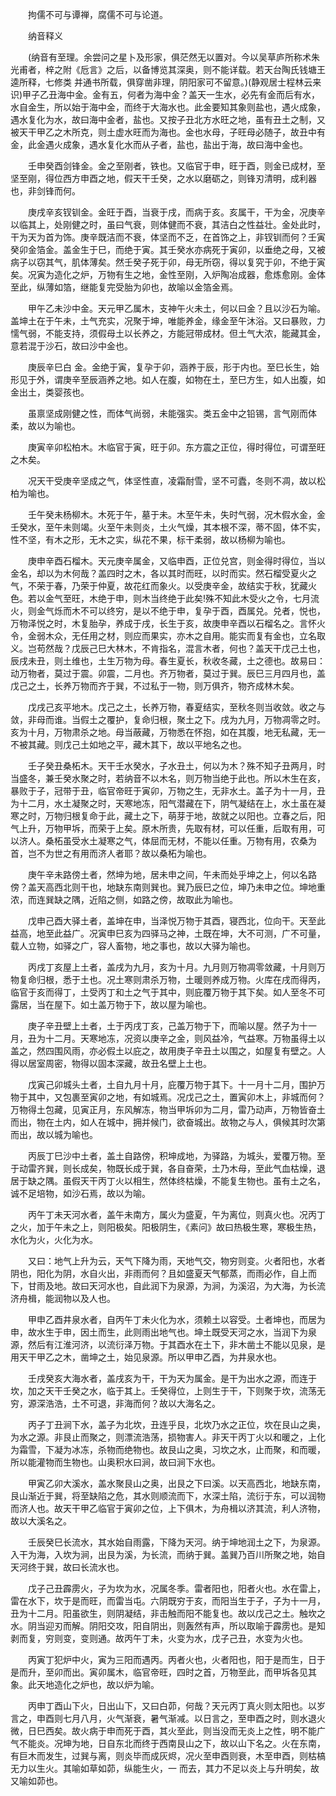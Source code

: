 <!-- { "loadSidebar": true } -->
　　拘儒不可与谭禅，腐儒不可与论道。

　　纳音释义

　　(纳音有至理。余尝问之星卜及形家，俱茫然无以置对。今以吴草庐所称术朱光甫者，梓之附《卮言》之后，以备博览其深奥，则不能详载。若天台陶氏钱塘王逵所释，七修类 并通书所载，俱穿凿非理，阴阳家可不留意。)(静观居士程林云来识)甲子乙丑海中金。金有五，何者为海中金？盖天一生水，必先有金而后有水，水自金生，所以始于海中金，而终于大海水也。此金要知其象则盐也，遇火成象，遇水复化为水，故曰海中金者，盐也。又按子丑北方水旺之地，虽有丑土之制，又被天干甲乙之木所克，则土虚水旺而为海也。金也水母，子旺母必随子，故丑中有金，此金遇火成象，遇水复化水而从子者，盐也，盐出于海，故曰海中金也。

　　壬申癸酉剑锋金。金之至刚者，铁也。又临官于申，旺于酉，则金已成材，至坚至刚，得位西方申酉之地，假天干壬癸，之水以磨砺之，则锋刃清明，成利器也，非剑锋而何。

　　庚戌辛亥钗钏金。金旺于酉，当衰于戌，而病于亥。亥属干，干为金，况庚辛以临其上，处刚健之时，虽曰气衰，则体健而不衰，其洁白之性益壮。金处此时，干为天为首为饰。庚辛既洁而不衰，体坚而不乏，在首饰之上，非钗钏而何？壬寅癸卯金箔金。盖金生于巳，而绝于寅。其壬癸水亦病死于寅卯，以垂绝之母，又被病子以窃其气，肌体薄矣。然壬癸子死于卯，母无所窃，得以复究于卯，不绝于寅矣。况寅为造化之炉，万物有生之地，金性至刚，入炉陶冶成器，愈炼愈刚。金体至此，纵薄如箔，继能复完受胎为卯也，故喻以金箔金焉。

　　甲午乙未沙中金。天元甲乙属木，支神午火未土，何以曰金？且以沙石为喻。盖坤土在于午未，土气充实，况聚于坤，唯能养金，缘金至午沐浴。又曰暴败，力懦气弱，不能支持，须假母土以长养之，方能冠带成材。但土气大浓，能藏其金，意若混于沙石，故曰沙中金也。

　　庚辰辛巳白 金。金绝于寅，复孕于卯，涵养于辰，形于内也。至巳长生，始形见于外，谓庚辛至辰涵养之地。如人在腹，如物在土，至巳方生，如人出腹，如金出土，类婴孩也。

　　虽禀坚成刚健之性，而体气尚弱，未能强实。类五金中之铅锡，言气刚而体柔，故以为喻也。

　　庚寅辛卯松柏木。木临官于寅，旺于卯。东方震之正位，得时得位，可谓至旺之木矣。

　　况天干受庚辛坚成之气，体坚性直，凌霜耐雪，坚不可蠹，冬则不凋，故以松柏为喻也。

　　壬午癸未杨柳木。木死于午，墓于未。木至午未，失时气弱，况木假水金，金壬癸水，至午未则竭。火至午未则炎，土火气燥，其本根不深，蒂不固，体不实，性不坚，有木之形，无木之实，纵花不果，标干柔弱，故以杨柳为喻也。

　　庚申辛酉石榴木。天元庚辛属金，又临申酉，正位兑宫，则金得时得位，当以金名，却以为木何哉？盖四时之木，各以其时而旺，以时而实。然石榴受夏火之气，不荣于春，乃荣于仲夏，故花红而象火。以受庚辛金，故结实于秋，犹藏火色。若以金气至旺，木绝于申，则木当终绝于此矣!殊不知此木受火之令，七月流火，则金气烁而木不可以终穷，是以不绝于申，复孕于酉，酉属兑。兑者，悦也，万物泽悦之时，木复胎孕，养成于戌，长生于亥，故庚申辛酉以石榴名之。言怀火令，金弱木众，无任用之材，则应而果实，亦木之自用。能实而复有金也，立名取义。岂苟然哉？戊辰己巳大林木，不肯指名，混言木者，何也？盖天干戊己土也，辰戌未丑，则土维也，土生万物为母。春生夏长，秋收冬藏，土之德也。故易曰：动万物者，莫过于震。卯震，二月也。齐万物者，莫过于巽。辰巳三月四月也，盖戊己之土，长养万物而齐于巽，不过私于一物，则万俱齐，物齐成林木矣。

　　戊戌己亥平地木。戊己之土，长养万物，春夏结实，至秋冬则当收敛。收之与敛，非母而谁。当假土之覆护，复命归根，聚土之下。戌为九月，万物凋零之时。亥为十月，万物肃杀之地。母当蔽藏，万物悉在怀抱，如在其腹，地无私藏，无一不被其藏。则戊己土如地之平，藏木其下，故以平地名之也。

　　壬子癸丑桑柘木。天干壬水癸水，子水丑土，何以为木？殊不知子丑两月，时当盛冬，兼壬癸水聚之时，若纳音不以木名，则万物当绝于此也。所以木生在亥，暴败于子，冠带于丑，临官帝旺于寅卯，万物之生，无非水土。盖子为十一月，丑为十二月，水土凝聚之时，天寒地冻，阳气潜藏在下，阴气凝结在上，水土虽在凝寒之时，万物归根复命于此，藏土之下，萌芽于地，故就之以阳也。立春之后，阳气上升，万物甲坼，而荣于上矣。原木所贵，先取有材，可以任重，后取有用，可以济人。桑柘虽受水土凝寒之气，体屈而无材，不能以任重。万物有用，农桑为首，岂不为世之有用而济人者耶？故以桑柘为喻也。

　　庚午辛未路傍土者，然坤为地，居未申之间，午未而处乎坤之上，何以名路傍？盖天高西北则干也，地缺东南则巽也。巽乃辰巳之位，坤乃未申之位。坤地重浓，而连巽缺之隅，近陷之侧，如路之傍，故取此为喻也。

　　戊申己酉大驿土者，盖坤在申，当泽悦万物于其酉，寝西北，位向干。天至此益高，地至此益广。况寅申巳亥为四驿马之神，土既在坤，大不可测，广不可量，载人立物，如驿之广，容人畜物，地之事也，故以大驿为喻也。

　　丙戌丁亥屋上土者，盖戌为九月，亥为十月。九月则万物凋零敛藏，十月则万物复命归根，悉于土也。况土寒则肃杀万物，土暖则养成万物。火库在戌而得丙，临官于亥而得丁，土受丙丁和土之气于其中，则庇覆万物于其下矣。如人至冬不可露居，当在屋下。如土盖万物于下，故以屋为喻也。

　　庚子辛丑壁上土者，土于丙戌丁亥，己盖万物于下，而喻以屋。然子为十一月，丑为十二月。天寒地冻，况资以庚辛之金，则风益冷，气益寒。万物虽得土以盖之，然四围风雨，亦必假土以庇之，故用庚子辛丑土以围之，如屋复有壁之。人得以居室周密，物得以固本深藏，故丑名壁上土也。

　　戊寅己卯城头土者，土自九月十月，庇覆万物于其下。十一月十二月，围护万物于其中，又包裹至寅卯之地，有如城焉。况戊己之土，置寅卯木上，非城而何？万物得土包藏，见寅正月，东风解冻，物当甲坼卯为二月，雷乃动声，万物皆奋土而出，物在土内，如人在城中，拥并候门，欲奋城出。故物之与人，俱候其时次第而出，故以城为喻也。

　　丙辰丁巳沙中土者，盖土自路傍，积坤成地，为驿路，为城头，爱覆万物。至于动雷齐巽，则长成矣，物既长成于巽，各自奋荣，土乃木母，至此气血枯燥，退居于缺之隅。虽假天干丙丁火以相生，然体终枯燥，不能复生物也。虽有土之名，诚不足培物，如沙石焉，故以为喻。

　　丙午丁未天河水者，盖午未南方，属火为盛夏，午为离位，则真火也。况丙丁之火，加于午未之上，则阳极矣。阳极阴生，《素问》故曰热极生寒，寒极生热，水化为火，火化为水。

　　又曰：地气上升为云，天气下降为雨，天地气交，物穷则变。火者阳也，水者阴也，阳化为阴，水自火出，非雨而何？且如盛夏天气郁蒸，而雨必作，自上而下，甘雨及地。故曰天河水也，自此润下为泉源，为涧，为溪沼，为大海，为长流济舟楫，能润物以及人也。

　　甲申乙酉井泉水者，自丙午丁未火化为水，须赖土以容受。土者坤也，而居为申，故水生于申，因土而生，此则雨出地气也。坤土既受天河之水，当润下为泉源，然后有江淮河济，以流衍泽万物。于其酉水在土下，非木凿土不能以见泉，是用天干甲乙之木，凿坤之土，始见泉源。所以甲申乙酉，为井泉水也。

　　壬戌癸亥大海水者，盖戌亥为干，干为天为属金。是干为出水之源，而连于坎，加之天干壬癸之水，临于其上。壬癸得位，上则生于干，下则聚于坎，流荡无穷，源深浩浩，土不可退，非海而何？故以大海名之。

　　丙子丁丑涧下水，盖子为北坎，丑连乎艮，北坎乃水之正位，坎在艮山之奥，为水之源。非艮止而聚之，则漂流浩荡，损物害人。非天干丙丁火以和暖之，上化为霜雪，下凝为冰冻，杀物而绝物也。故艮山之奥，习坎之水，止而聚，和而暖，所以能灌物而生物也。山奥积水曰涧，故曰涧下水也。

　　甲寅乙卯大溪水，盖水聚艮山之奥，出艮之下曰溪。以天高西北，地缺东南，艮山渐近于巽，将至缺陷之危，其水则顺流而下，水深土陷，流衍于东，可以润物而济人也。故天干甲乙临官于寅卯之位，上下俱木，为舟楫以济其流，利人济物，故以大溪名之。

　　壬辰癸巳长流水，其水始自雨露，下降为天河。纳于坤地润土之下，为泉源。入干为海，入坎为涧，出艮为溪，为长流，而纳于巽。盖巽乃百川所聚之地，始自天河终于巽，故曰长流水也。

　　戊子己丑霹雳火，子为坎为水，况属冬季。雷者阳也，阳者火也。水在雷上，雷在水下，坎于是而旺，而雷当屯。六阴既穷于亥，而阳当生于子，子为十一月，丑为十二月。阳虽欲生，则阴凝结，非击触而阳不能复也。故以戊己之土。触坎之水。阴当迎刃而解。阴阳交攻，阳自阴出，则轰然有声，所以取喻于霹雳也。是知剥而复，穷则变，变则通。故丙午丁未，火变为水，戊子己丑，水变为火也。

　　丙寅丁犯炉中火，寅为三阳而遇丙。丙者火也，火者阳也，阳于是而生，日于是而升，至卯而出。寅卯属木，临官帝旺，四时之首，万物至此，而甲坼各见其象。此天地造化之炉也，故以炉为喻。

　　丙申丁酉山下火，日出山下，又曰白茆，何哉？天元丙丁真火则太阳也。以岁言之，申酉则七月八月，火气渐衰，暑气渐减。以日言之，至申酉之时，则水退火微，日巳西矣。故火病于申而死于酉，其火至此，则当没而无炎上之性，明不能广气不能炎。况坤为地，日自东北而终于西南艮山之下，故以山下名之。火在东南，有巨木而发生，过巽与离，则炎毕而成灰烬，况火至申酉则衰，木至申酉，则枯槁无力以生火。其喻如草如茆，纵能生火，一 而去，其力不足以炎上与升明矣，故又喻如茆也。

